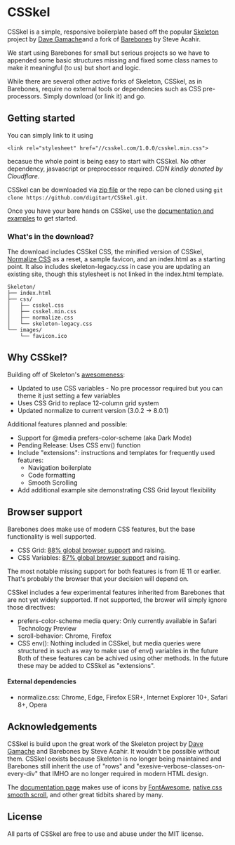 # CSSkel
CSSkel is a simple, responsive boilerplate based off the popular [Skeleton](http://getskeleton.com) project by [Dave Gamache](https://twitter.com/dhg)and a fork of [Barebones](https://acahir.github.io/Barebones/) by Steve Acahir.

We start using Barebones for small but serious projects so we have to appended some basic structures missing and fixed some class names to make it meaningful (to us) but short and logic.

While there are several other active forks of Skeleton, CSSkel, as in Barebones, require no external tools or dependencies such as CSS pre-processors. Simply download (or link it) and go.

## Getting started

You can simply link to it using
```
<link rel="stylesheet" href="//csskel.com/1.0.0/csskel.min.css">
```
becasue the whole point is being easy to start with CSSkel.
No other dependency, jasvascript or preprocessor required. *CDN kindly donated by Cloudflare*.

CSSkel can be downloaded via [zip file](https://github.com/digitart/CSSkel/archive/master.zip) or the repo can be cloned using `git clone https://github.com/digitart/CSSkel.git`.

Once you have your bare hands on CSSkel, use the [documentation and examples](https://digitart.github.io/CSSkel/) to get started.


### What's in the download?

The download includes CSSkel CSS, the minified version of CSSkel, [Normalize CSS](https://github.com/necolas/normalize.css/) as a reset, a sample favicon, and an index.html as a starting point. It also includes skeleton-legacy.css in case you are updating an existing site, though this stylesheet is not linked in the index.html template.

```
Skeleton/
├── index.html
├── css/
│   ├── csskel.css
│   ├── csskel.min.css
│   ├── normalize.css
│   └── skeleton-legacy.css
└── images/
    └── favicon.ico

```

## Why CSSkel?

Building off of Skeleton's [awesomeness](https://github.com/dhg/Skeleton#why-its-awesome):
- Updated to use CSS variables - No pre processor required but you can theme it just setting a few variables
- Uses CSS Grid to replace 12-column grid system
- Updated normalize to current version (3.0.2 -> 8.0.1)

Additional features planned and possible:
- Support for @media prefers-color-scheme (aka Dark Mode)
- Pending Release: Uses CSS env() function
- Include "extensions": instructions and templates for frequently used features:
    - Navigation boilerplate
    - Code formatting
    - Smooth Scrolling
- Add additional example site demonstrating CSS Grid layout flexibility
    


## Browser support

Barebones does make use of modern CSS features, but the base functionality is well supported.

- CSS Grid: [88% global browser support](https://caniuse.com/#feat=css-grid) and raising.
- CSS Variables: [87% global browser support](https://caniuse.com/#feat=css-variables) and raising.

The most notable missing support for both features is from IE 11 or earlier. That's probably the browser that your decision will depend on.

CSSkel includes a few experimental features inherited from Barebones that are not yet widely supported. If not supported, the brower will simply ignore those directives:
- prefers-color-scheme media query: Only currently available in Safari Technology Preview
- scroll-behavior: Chrome, Firefox
- CSS env(): Nothing included in CSSkel, but media queries were structured in such as way to make use of env() variables in the future
Both of these features can be achived using other methods. In the future these may be added to CSSkel as "extensions".

#### External dependencies

- normalize.css: Chrome, Edge, Firefox ESR+, Internet Explorer 10+, Safari 8+, Opera


## Acknowledgements

CSSkel is build upon the great work of the Skeleton project by [Dave Gamache](https://twitter.com/dhg) and Barebones by Steve Acahir. It wouldn't be possible without them. CSSkel oexists because Skeleton is no longer being maintained and Barebones still inherit the use of "rows" and "exesive-verbose-classes-on-every-div" that IMHO are no longer required in modern HTML design.

The [documentation page](https://csskel.com/) makes use of icons by [FontAwesome](https://fontawesome.com), [native css smooth scroll](https://developer.mozilla.org/en-US/docs/Web/CSS/scroll-behavior), and other great tidbits shared by many.


## License

All parts of CSSkel are free to use and abuse under the MIT license.


